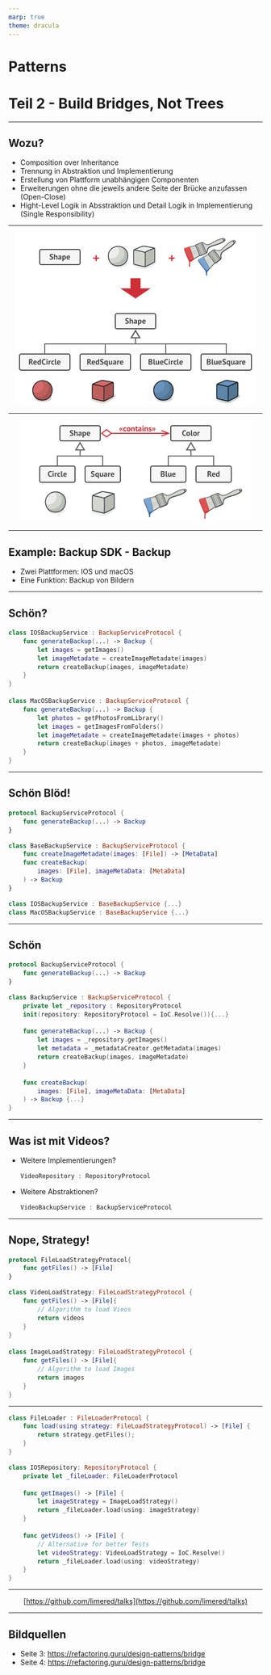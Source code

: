 ```yaml
---
marp: true
theme: dracula
---
```


# Patterns
# Teil 2 - Build Bridges, Not Trees

---
<!-- paginate: true -->

## Wozu?

* <green>Composition over Inheritance</green>
* Trennung in <pink>Abstraktion</pink> und <pink>Implementierung<pink>
* Erstellung von Plattform unabhängigen Componenten
* Erweiterungen ohne die jeweils andere Seite der Brücke anzufassen (<green>Open-Close</green>)
* Hight-Level Logik in <pink>Absstraktion</pink> und Detail Logik in <pink>Implementierung</pink> 
(<green>Single Responsibility</green>)

---

<center>

![bg w:800 drop-shadow hue-rotate:-60deg saturate:2.5](problem.png)

</center>

---


<center>

![bg w:800 drop-shadow hue-rotate:-60deg saturate:2.5](solution-en.png)

</center>

---

## Example: Backup SDK - Backup

* Zwei Plattformen: IOS und macOS
* Eine Funktion: Backup von Bildern

---

## Schön?

```swift
class IOSBackupService : BackupServiceProtocol {
    func generateBackup(...) -> Backup {
        let images = getImages()
        let imageMetadate = createImageMetadate(images)
        return createBackup(images, imageMetadate)
    }
}

class MacOSBackupService : BackupServiceProtocol {
    func generateBackup(...) -> Backup {
        let photos = getPhotosFromLibrary()
        let images = getImagesFromFolders()
        let imageMetadate = createImageMetadate(images + photos)
        return createBackup(images + photos, imageMetadate)
    }
}
```
---

## <red>Schön Blöd!</red>

```swift
protocol BackupServiceProtocol {
    func generateBackup(...) -> Backup
}
```

```swift
class BaseBackupService : BackupServiceProtocol {
    func createImageMetadate(images: [File]) -> [MetaData]
    func createBackup(
        images: [File], imageMetaData: [MetaData]
    ) -> Backup
}
```

```swift
class IOSBackupService : BaseBackupService {...}
class MacOSBackupService : BaseBackupService {...}
```

---

## <green>Schön</green>

```swift
protocol BackupServiceProtocol {
    func generateBackup(...) -> Backup
}
```

```swift
class BackupService : BackupServiceProtocol {
    private let _repository : RepositoryProtocol
    init(repository: RepositoryProtocol = IoC.Resolve()){...}

    func generateBackup(...) -> Backup {
        let images = _repository.getImages()
        let metadata = _metadataCreator.getMetadata(images)
        return createBackup(images, imageMetadate)
    }

    func createBackup(
        images: [File], imageMetaData: [MetaData]
    ) -> Backup {...}
}
```

---

## Was ist mit Videos?

* Weitere <pink>Implementierungen</pink>?
    ```swift 
    VideoRepository : RepositoryProtocol
    ```

* Weitere <pink>Abstraktionen</pink>?
    ```swift
    VideoBackupService : BackupServiceProtocol
    ```

---

## Nope, Strategy!

```swift
protocol FileLoadStrategyProtocol{
    func getFiles() -> [File]
}
```

```swift
class VideoLoadStrategy: FileLoadStrategyProtocol {
    func getFiles() -> [File]{
        // Algorithm to load Vieos
        return videos
    }
}

class ImageLoadStrategy: FileLoadStrategyProtocol {
    func getFiles() -> [File]{
        // Algorithm to load Images
        return images
    }
}
```

---

```swift
class FileLoader : FileLoaderProtocol {
    func load(using strategy: FileLoadStrategyProtocol) -> [File] {
        return strategy.getFiles();
    }
}
```

```swift
class IOSRepository: RepositoryProtocol {
    private let _fileLoader: FileLoaderProtocol

    func getImages() -> [File] {
        let imageStrategy = ImageLoadStrategy()
        return _fileLoader.load(using: imageStrategy)
    }

    func getVideos() -> [File] {
        // Alternative for better Tests
        let videoStrategy: VideoLoadStrategy = IoC.Resolve()
        return _fileLoader.load(using: videoStrategy)
    }
}
```

---


<center>

[https://github.com/limered/talks](https://github.com/limered/talks)

</center>

---

## Bildquellen

* Seite 3: https://refactoring.guru/design-patterns/bridge
* Seite 4: https://refactoring.guru/design-patterns/bridge